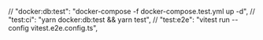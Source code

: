// "docker:db:test": "docker-compose -f docker-compose.test.yml up -d",
// "test:ci": "yarn docker:db:test && yarn test",
// "test:e2e": "vitest run --config vitest.e2e.config.ts",